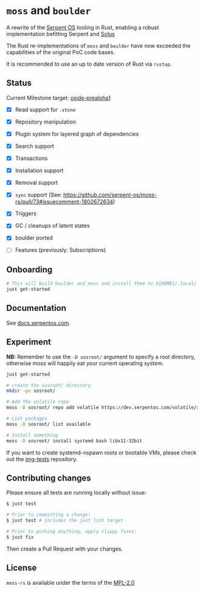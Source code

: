 # `moss` and `boulder`

A rewrite of the [Serpent OS](https://serpentos.com) tooling in Rust, enabling a robust implementation befitting Serpent and [Solus](https://getsol.us)

The Rust re-implementations of `moss` and `boulder` have now exceeded the capabilities of the original PoC code bases.

It is recommended to use an up to date version of Rust via `rustup`.


## Status

Current Milestone target: [oxide-prealpha1](https://github.com/serpent-os/moss/milestone/1)

 - [x] Read support for `.stone`
 - [x] Repository manipulation
 - [x] Plugin system for layered graph of dependencies
 - [x] Search support
 - [x] Transactions
 - [x] Installation support
 - [x] Removal support
 - [x] `sync` support (See: https://github.com/serpent-os/moss-rs/pull/73#issuecomment-1802672634)
 - [x] Triggers
 - [x] GC / cleanups of latent states
 - [x] boulder ported
 - [ ] Features (previously: Subscriptions)


## Onboarding

```bash
# This will build boulder and moss and install them to ${HOME}/.local/ by default
just get-started
```


## Documentation

See [docs.serpentos.com](https://docs.serpentos.com/).


## Experiment

**NB:** Remember to use the `-D sosroot/` argument to specify a root directory, otherwise moss will happily
eat your current operating system.


```bash
just get-started

# create the sosroot/ directory
mkdir -pv sosroot/

# Add the volatile repo
moss -D sosroot/ repo add volatile https://dev.serpentos.com/volatile/x86_64/stone.index

# List packages
moss -D sosroot/ list available

# Install something
moss -D sosroot/ install systemd bash libx11-32bit
```

If you want to create systemd-nspawn roots or bootable VMs, please check out the [img-tests](https://github.com/serpent-os/img-tests) repository.


## Contributing changes

Please ensure all tests are running locally without issue:

```bash
$ just test

# Prior to committing a change:
$ just test # includes the just lint target

# Prior to pushing anything, apply clippy fixes:
$ just fix
```

Then create a Pull Request with your changes.

## License

`moss-rs` is available under the terms of the [MPL-2.0](https://spdx.org/licenses/MPL-2.0.html)
